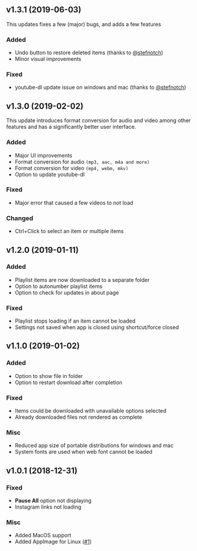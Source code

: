 ## v1.3.1 (2019-06-03)
This updates fixes a few (major) bugs, and adds a few features

### Added
- Undo button to restore deleted items (thanks to [@stefnotch](https://github.com/stefnotch))
- Minor visual improvements

### Fixed
- youtube-dl update issue on windows and mac (thanks to [@stefnotch](https://github.com/stefnotch))

## v1.3.0 (2019-02-02)

This update introduces format conversion for audio and video among other features and has a significantly better 
user interface.

### Added
- Major UI improvements
- Format conversion for audio ```(mp3, aac, m4a and more)``` 
- Format conversion for video ```(mp4, webm, mkv)```
- Option to update youtube-dl

### Fixed
- Major error that caused a few videos to not load

### Changed
- Ctrl+Click to select an item or multiple items

## v1.2.0 (2019-01-11)
### Added
- Playlist items are now downloaded to a separate folder
- Option to autonumber playlist items
- Option to check for updates in about page

### Fixed
- Playlist stops loading if an item cannot be loaded
- Settings not saved when app is closed using shortcut/force closed

## v1.1.0 (2019-01-02)
### Added
- Option to show file in folder
- Option to restart download after completion

### Fixed
- Items could be downloaded with unavailable options selected
- Already downloaded files not rendered as complete

### Misc
- Reduced app size of portable distributions for windows and mac
- System fonts are used when web font cannot be loaded

## v1.0.1 (2018-12-31)
### Fixed
- **Pause All** option not displaying
- Instagram links not loading

### Misc
- Added MacOS support
- Added AppImage for Linux ([#1](https://github.com/jarbun/downline/issues/1))
